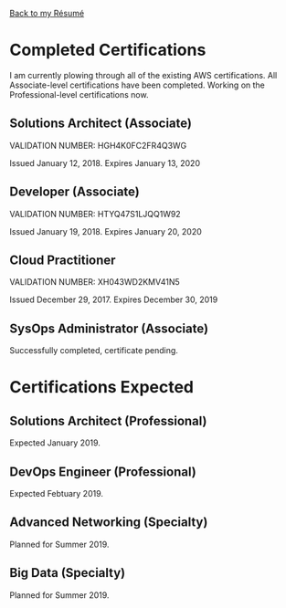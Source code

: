 [Back to my Résumé](/resume)

# Completed Certifications

I am currently plowing through all of the existing AWS certifications. All Associate-level certifications have been completed. Working on the Professional-level certifications now.

## Solutions Architect (Associate)

VALIDATION NUMBER: HGH4K0FC2FR4Q3WG

Issued January 12, 2018. Expires January 13, 2020

## Developer (Associate)

VALIDATION NUMBER: HTYQ47S1LJQQ1W92

Issued January 19, 2018. Expires January 20, 2020

## Cloud Practitioner

VALIDATION NUMBER: XH043WD2KMV41N5

Issued December 29, 2017. Expires December 30, 2019

## SysOps Administrator (Associate)

Successfully completed, certificate pending.

# Certifications Expected

## Solutions Architect (Professional)

Expected January 2019.

## DevOps Engineer (Professional)

Expected Febtuary 2019.

## Advanced Networking (Specialty)

Planned for Summer 2019.

## Big Data (Specialty)

Planned for Summer 2019.

